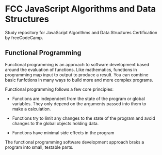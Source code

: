 # FCC JavaScript Algorithms and Data Structures
Study repository for JavaScript Algorithms and Data Structures Certification by freeCodeCamp.

## Functional Programming
Functional programming is an approach to software development based around the evaluation of functions. Like mathematics, functions in programming map input to output to produce a result. You can combine basic funfctions in many ways to build more and more complex programs.

Functional programming follows a few core principles:

* Functions are independent from the state of the program or global variables. They only depend on the
arguments passed into them to make a calculation.

* Functions try to limit any changes to the state of the program and avoid changes to the global objects
holding data.

* Functions have minimal side effects in the program

The functional programming software development approach braks a program into small, testable parts.